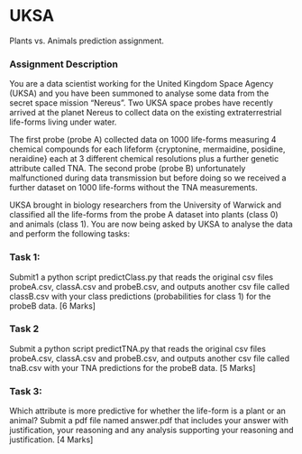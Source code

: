 # UKSA

Plants vs. Animals prediction assignment.

### Assignment Description
You are a data scientist working for the United Kingdom Space Agency (UKSA) and you have been summoned to analyse some data from the secret space mission “Nereus”. Two UKSA space probes have recently arrived at the planet Nereus to collect data on the existing extraterrestrial life-forms living under water.

The first probe (probe A) collected data on 1000 life-forms measuring 4 chemical compounds for each lifeform {cryptonine, mermaidine, posidine, neraidine} each at 3 different chemical resolutions plus a further genetic attribute called TNA. The second probe (probe B) unfortunately malfunctioned during data transmission but before doing so we received a further dataset on 1000 life-forms without the TNA measurements.

UKSA brought in biology researchers from the University of Warwick and classified all the life-forms from the probe A dataset into plants (class 0) and animals (class 1). You are now being asked by UKSA to analyse the data and perform the following tasks:

### Task 1:
Submit1 a python script predictClass.py that reads the original csv files probeA.csv, classA.csv and
probeB.csv, and outputs another csv file called classB.csv with your class predictions (probabilities for
class 1) for the probeB data. [6 Marks]

### Task 2
Submit a python script predictTNA.py that reads the original csv files probeA.csv, classA.csv and
probeB.csv, and outputs another csv file called tnaB.csv with your TNA predictions for the probeB
data. [5 Marks]

### Task 3:
Which attribute is more predictive for whether the life-form is a plant or an animal? Submit a pdf
file named answer.pdf that includes your answer with justification, your reasoning and any analysis
supporting your reasoning and justification. [4 Marks]
